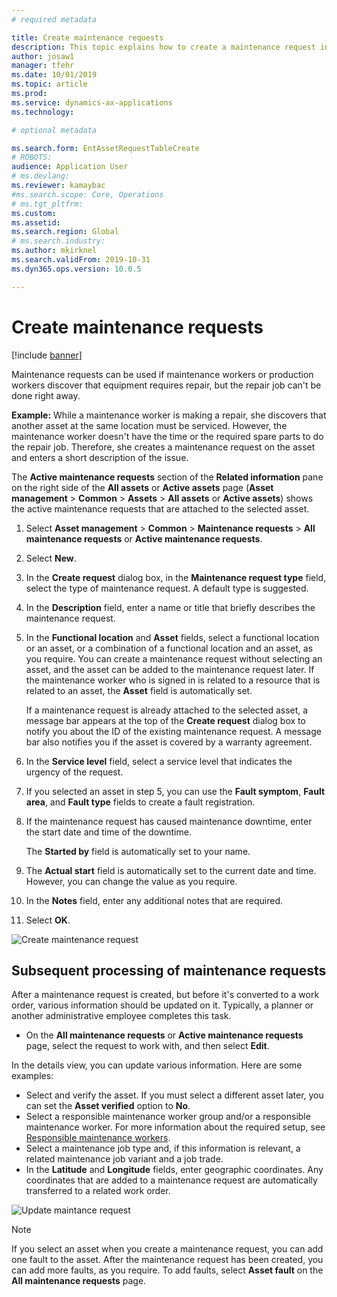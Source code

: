 ```yaml
---
# required metadata

title: Create maintenance requests
description: This topic explains how to create a maintenance request in Asset Management.
author: josaw1
manager: tfehr
ms.date: 10/01/2019
ms.topic: article
ms.prod: 
ms.service: dynamics-ax-applications
ms.technology: 

# optional metadata

ms.search.form: EntAssetRequestTableCreate 
# ROBOTS: 
audience: Application User
# ms.devlang: 
ms.reviewer: kamaybac
#ms.search.scope: Core, Operations
# ms.tgt_pltfrm: 
ms.custom: 
ms.assetid: 
ms.search.region: Global
# ms.search.industry: 
ms.author: mkirknel
ms.search.validFrom: 2019-10-31
ms.dyn365.ops.version: 10.0.5

---
```


# Create maintenance requests

[!include [banner](../../includes/banner.md)]

 

Maintenance requests can be used if maintenance workers or production workers discover that equipment requires repair, but the repair job can't be done right away.

**Example:** While a maintenance worker is making a repair, she discovers that another asset at the same location must be serviced. However, the maintenance worker doesn't have the time or the required spare parts to do the repair job. Therefore, she creates a maintenance request on the asset and enters a short description of the issue.

The **Active maintenance requests** section of the **Related information** pane on the right side of the **All assets** or **Active assets** page (**Asset management** \> **Common** \> **Assets** \> **All assets** or **Active assets**) shows the active maintenance requests that are attached to the selected asset.

1. Select **Asset management** \> **Common** \> **Maintenance requests** \> **All maintenance requests** or **Active maintenance requests**.
2. Select **New**.
3. In the **Create request** dialog box, in the **Maintenance request type** field, select the type of maintenance request. A default type is suggested.
4. In the **Description** field, enter a name or title that briefly describes the maintenance request.
5. In the **Functional location** and **Asset** fields, select a functional location or an asset, or a combination of a functional location and an asset, as you require. You can create a maintenance request without selecting an asset, and the asset can be added to the maintenance request later. If the maintenance worker who is signed in is related to a resource that is related to an asset, the **Asset** field is automatically set.

    If a maintenance request is already attached to the selected asset, a message bar appears at the top of the **Create request** dialog box to notify you about the ID of the existing maintenance request. A message bar also notifies you if the asset is covered by a warranty agreement.

6. In the **Service level** field, select a service level that indicates the urgency of the request.
7. If you selected an asset in step 5, you can use the **Fault symptom**, **Fault area**, and **Fault type** fields to create a fault registration.
8. If the maintenance request has caused maintenance downtime, enter the start date and time of the downtime.

    The **Started by** field is automatically set to your name.

10. The **Actual start** field is automatically set to the current date and time. However, you can change the value as you require.
11. In the **Notes** field, enter any additional notes that are required.
12. Select **OK**.

![Create maintenance request](media/03-manage-maintenance-requests.png)

## Subsequent processing of maintenance requests

After a maintenance request is created, but before it's converted to a work order, various information should be updated on it. Typically, a planner or another administrative employee completes this task.

- On the **All maintenance requests** or **Active maintenance requests** page, select the request to work with, and then select **Edit**.

In the details view, you can update various information. Here are some examples:

- Select and verify the asset. If you must select a different asset later, you can set the **Asset verified** option to **No**.
- Select a responsible maintenance worker group and/or a responsible maintenance worker. For more information about the required setup, see [Responsible maintenance workers](../setup-for-maintenance-requests/responsible-workers.md).
- Select a maintenance job type and, if this information is relevant, a related maintenance job variant and a job trade.
- In the **Latitude** and **Longitude** fields, enter geographic coordinates. Any coordinates that are added to a maintenance request are automatically transferred to a related work order. 

![Update maintance request](media/04-manage-maintenance-requests.png)

> [!NOTE]
> If you select an asset when you create a maintenance request, you can add one fault to the asset. After the maintenance request has been created, you can add more faults, as you require. To add faults, select **Asset fault** on the **All maintenance requests** page.
